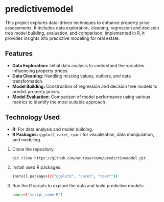 # predictivemodel
This project explores data-driven techniques to enhance property price assessments. It includes data exploration, cleaning, regression and decision tree model building, evaluation, and comparison. Implemented in R, it provides insights into predictive modeling for real estate.

## Features

- **Data Exploration:** Initial data analysis to understand the variables influencing property prices.
- **Data Cleaning:** Handling missing values, outliers, and data transformation.
- **Model Building:** Construction of regression and decision tree models to predict property prices.
- **Model Evaluation:** Comparison of model performance using various metrics to identify the most suitable approach.

## Technology Used

- **R:** For data analysis and model building.
- **R Packages:** `ggplot2`, `caret`, `rpart` for visualization, data manipulation, and modeling.
  
1. Clone the repository:
   ```bash
   git clone https://github.com/yourusername/predictivemodel.git

2. Install used R packages:
   ```bash
   install.packages(c("ggplot2", "caret", "rpart"))

3. Run the R scripts to explore the data and build predictive models:
   ```bash
   source("script_name.R")

